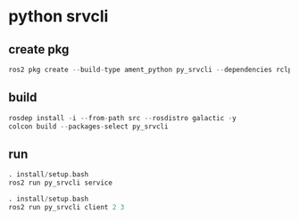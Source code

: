 # python srvcli

## create pkg

```asm
ros2 pkg create --build-type ament_python py_srvcli --dependencies rclpy example_interfaces
```

## build
```asm
rosdep install -i --from-path src --rosdistro galactic -y
colcon build --packages-select py_srvcli
```

## run
```asm
. install/setup.bash
ros2 run py_srvcli service

. install/setup.bash
ros2 run py_srvcli client 2 3
```